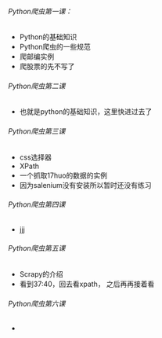 
###### Python爬虫第一课：
* Python的基础知识
* Python爬虫的一些规范
* 爬邮编实例
* 爬股票的先不写了

###### Python爬虫第二课
* 也就是python的基础知识，这里快进过去了

###### Python爬虫第三课
* css选择器
* XPath
* 一个抓取17huo的数据的实例
* 因为salenium没有安装所以暂时还没有练习

###### Python爬虫第四课
* jjj


###### Python爬虫第五课
* Scrapy的介绍
* 看到37:40，回去看xpath， 之后再再接着看



###### Python爬虫第六课
 *






